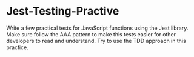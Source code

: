 # Jest-Testing-Practive
Write a few practical tests for JavaScript functions using the Jest library. Make sure follow the AAA pattern to make this tests easier for other developers to read and understand. Try to use the TDD approach in this practice.
